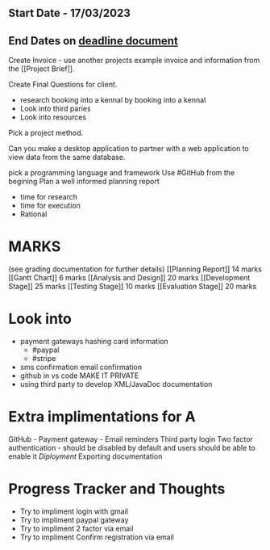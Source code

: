 ## Start Date - 17/03/2023
## End Dates on [deadline document](https://cogc.instructure.com/courses/9877/pages/deadlines) 

Create Invoice - use another projects example invoice and information from the [[Project Brief]].

Create Final Questions for client. 
 - research booking into a kennal by booking into a kennal
 - Look into third paries
 - Look into resources

Pick a project method.

Can you make a desktop application to partner with a web application to view data from the same database.

pick a programming language and framework
Use #GitHub from the begining 
Plan a well informed planning report
 - time for research 
 - time for execution 
 - Rational 

# MARKS  
(see grading documentation for further details)
[[Planning Report]] 14 marks
[[Gantt Chart]] 6 marks
[[Analysis and Design]] 20 marks
[[Development Stage]] 25 marks
[[Testing Stage]] 10 marks
[[Evaluation Stage]] 20 marks

# Look into 
 - payment gateways  hashing card information
	 - #paypal
	 - #stripe
 - sms confirmation email confirmation
 - github in vs code MAKE IT PRIVATE
 - using third party to develop XML/JavaDoc documentation

# Extra implimentations for A
GitHub -
Payment gateway -
Email reminders
Third party login
Two factor authentication - should be disabled by default and users should be able to enable it 
*Diployment*
Exporting documentation

# Progress Tracker and Thoughts
- Try  to impliment login with gmail
- Try to impliment paypal gateway
- Try to impliment 2 factor via email
- Try to impliment Confirm registration via email